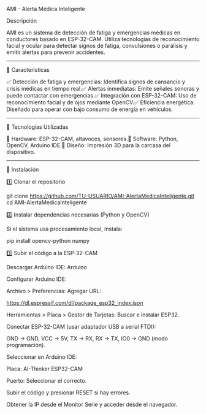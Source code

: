 AMI - Alerta Médica Inteligente

Descripción

AMI es un sistema de detección de fatiga y emergencias médicas en conductores basado en ESP-32-CAM. Utiliza tecnologías de reconocimiento facial y ocular para detectar signos de fatiga, convulsiones o parálisis y emitir alertas para prevenir accidentes.

---

📌 Características

✅ Detección de fatiga y emergencias: Identifica signos de cansancio y crisis médicas en tiempo real.✅ Alertas inmediatas: Emite señales sonoras y puede contactar con emergencias.✅ Integración con ESP-32-CAM: Uso de reconocimiento facial y de ojos mediante OpenCV.✅ Eficiencia energética: Diseñado para operar con bajo consumo de energía en vehículos.

---

🚀 Tecnologías Utilizadas

🔹 Hardware: ESP-32-CAM, altavoces, sensores.🔹 Software: Python, OpenCV, Arduino IDE.🔹 Diseño: Impresión 3D para la carcasa del dispositivo.

---

🔧 Instalación

1️⃣ Clonar el repositorio

git clone https://github.com/TU-USUARIO/AMI-AlertaMedicaInteligente.git
cd AMI-AlertaMedicaInteligente

2️⃣ Instalar dependencias necesarias (Python y OpenCV)

Si el sistema usa procesamiento local, instala:

pip install opencv-python numpy

3️⃣ Subir el código a la ESP-32-CAM

Descargar Arduino IDE: Arduino

Configurar Arduino IDE:

Archivo > Preferencias: Agregar URL:

https://dl.espressif.com/dl/package_esp32_index.json

Herramientas > Placa > Gestor de Tarjetas: Buscar e instalar ESP32.

Conectar ESP-32-CAM (usar adaptador USB a serial FTDI):

GND → GND, VCC → 5V, TX → RX, RX → TX, IO0 → GND (modo programación).

Seleccionar en Arduino IDE:

Placa: AI-Thinker ESP32-CAM

Puerto: Seleccionar el correcto.

Subir el código y presionar RESET si hay errores.

Obtener la IP desde el Monitor Serie y acceder desde el navegador.

